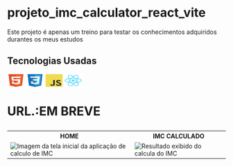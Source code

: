 # projeto_imc_calculator_react_vite
Este projeto é apenas um treino para testar os conhecimentos adquiridos durantes os meus estudos

## Tecnologias Usadas

<div style="display: inline_block">
  <img align="center" alt="Ribeiro-JS" height="30" width="40" src="https://raw.githubusercontent.com/devicons/devicon/master/icons/html5/html5-original.svg">
  <img align="center" alt="Ribeiro-JS" height="30" width="40" src="https://raw.githubusercontent.com/devicons/devicon/master/icons/css3/css3-original.svg">
  <img align="center" alt="Ribeiro-JS" height="30" width="40" src="https://raw.githubusercontent.com/devicons/devicon/master/icons/javascript/javascript-original.svg">
  <img align="center" alt="Ribeiro-JS" height="30" width="40" src="https://raw.githubusercontent.com/devicons/devicon/master/icons/react/react-original.svg">
</div>

# <p><span>URL.:</span><span>EM BREVE</span></p>


<table>
  <tr>
    <th>HOME</th>
    <th>IMC CALCULADO</th>
  </tr>
  <tr>
    <td>
      <img src="https://i.ibb.co/XWPXk31/design-home.jpg" alt="Imagem da tela inicial da aplicação de calculo de IMC" width="350px"/>
    </td>
    <td>
      <img src="https://i.ibb.co/JQ7t8QF/calculated.jpg" alt="Resultado exibido do calcula do IMC"  width="300px" />
    </td>
  </tr>
</table>
